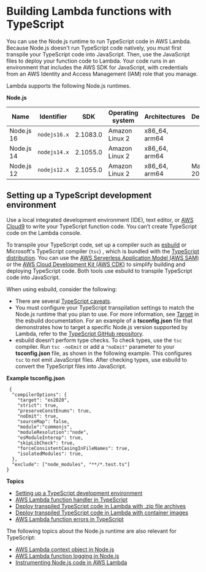 # Building Lambda functions with TypeScript<a name="lambda-typescript"></a>

You can use the Node\.js runtime to run TypeScript code in AWS Lambda\. Because Node\.js doesn't run TypeScript code natively, you must first transpile your TypeScript code into JavaScript\. Then, use the JavaScript files to deploy your function code to Lambda\. Your code runs in an environment that includes the AWS SDK for JavaScript, with credentials from an AWS Identity and Access Management \(IAM\) role that you manage\.

Lambda supports the following Node\.js runtimes\.


**Node\.js**  

| Name | Identifier | SDK | Operating system | Architectures | Deprecation | 
| --- | --- | --- | --- | --- | --- | 
|  Node\.js 16  |  `nodejs16.x`  |  2\.1083\.0  |  Amazon Linux 2  |  x86\_64, arm64  |    | 
|  Node\.js 14  |  `nodejs14.x`  |  2\.1055\.0  |  Amazon Linux 2  |  x86\_64, arm64  |    | 
|  Node\.js 12  |  `nodejs12.x`  |  2\.1055\.0  |  Amazon Linux 2  |  x86\_64, arm64  |  Mar 31, 2023  | 

## Setting up a TypeScript development environment<a name="typescript-dev"></a>

Use a local integrated development environment \(IDE\), text editor, or [AWS Cloud9](https://docs.aws.amazon.com/cloud9/latest/user-guide/sample-typescript.html) to write your TypeScript function code\. You can’t create TypeScript code on the Lambda console\.

To transpile your TypeScript code, set up a compiler such as [esbuild](https://esbuild.github.io/) or Microsoft's TypeScript compiler \(`tsc`\) , which is bundled with the [TypeScript distribution](https://www.typescriptlang.org/download)\. You can use the [AWS Serverless Application Model \(AWS SAM\)](https://docs.aws.amazon.com/serverless-application-model/latest/developerguide/serverless-getting-started.html) or the [AWS Cloud Development Kit \(AWS CDK\)](https://docs.aws.amazon.com/cdk/v2/guide/getting_started.html) to simplify building and deploying TypeScript code\. Both tools use esbuild to transpile TypeScript code into JavaScript\.

When using esbuild, consider the following:
+ There are several [TypeScript caveats](https://esbuild.github.io/content-types/#typescript-caveats)\.
+ You must configure your TypeScript transpilation settings to match the Node\.js runtime that you plan to use\. For more information, see [Target](https://esbuild.github.io/api/#target) in the esbuild documentation\. For an example of a **tsconfig\.json** file that demonstrates how to target a specific Node\.js version supported by Lambda, refer to the [TypeScript GitHub repository](https://github.com/tsconfig/bases/blob/main/bases/node14.json)\.
+ esbuild doesn’t perform type checks\. To check types, use the `tsc` compiler\. Run `tsc -noEmit` or add a `"noEmit"` parameter to your **tsconfig\.json** file, as shown in the following example\. This configures `tsc` to not emit JavaScript files\. After checking types, use esbuild to convert the TypeScript files into JavaScript\.

**Example tsconfig\.json**  

```
 {
  "compilerOptions": {
    "target": "es2020",
    "strict": true,
    "preserveConstEnums": true,
    "noEmit": true,
    "sourceMap": false,
    "module":"commonjs",
    "moduleResolution":"node",
    "esModuleInterop": true, 
    "skipLibCheck": true,
    "forceConsistentCasingInFileNames": true, 
    "isolatedModules": true, 
  },
  "exclude": ["node_modules", "**/*.test.ts"]
}
```

**Topics**
+ [Setting up a TypeScript development environment](#typescript-dev)
+ [AWS Lambda function handler in TypeScript](typescript-handler.md)
+ [Deploy transpiled TypeScript code in Lambda with \.zip file archives](typescript-package.md)
+ [Deploy transpiled TypeScript code in Lambda with container images](typescript-image.md)
+ [AWS Lambda function errors in TypeScript](typescript-exceptions.md)

The following topics about the Node\.js runtime are also relevant for TypeScript:
+ [AWS Lambda context object in Node\.js](nodejs-context.md)
+ [AWS Lambda function logging in Node\.js](nodejs-logging.md)
+ [Instrumenting Node\.js code in AWS Lambda](nodejs-tracing.md)